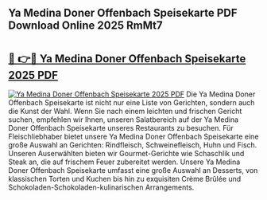 ## Ya Medina Doner Offenbach Speisekarte PDF Download Online 2025 RmMt7

# <h2><a href="http://gc8u5uu.nevu.top/?p=Ya+Medina+Doner+Offenbach+Speisekarte">🔗 👉🔴 Ya Medina Doner Offenbach Speisekarte 2025 PDF</a></h2>

[![Ya Medina Doner Offenbach Speisekarte 2025 PDF](https://i.imgur.com/dBaPXMq.png)](http://gc8u5uu.nevu.top/?p=Ya+Medina+Doner+Offenbach+Speisekarte)
Die Ya Medina Doner Offenbach Speisekarte ist nicht nur eine Liste von Gerichten, sondern auch die Kunst der Wahl. Wenn Sie nach einem leichten und frischen Gericht suchen, empfehlen wir Ihnen, unseren Salatbereich auf der Ya Medina Doner Offenbach Speisekarte unseres Restaurants zu besuchen. Für Fleischliebhaber bietet unsere Ya Medina Doner Offenbach Speisekarte eine große Auswahl an Gerichten: Rindfleisch, Schweinefleisch, Huhn und Fisch. Unseren Auserwählten bieten wir Gourmet-Gerichte wie Schaschlik und Steak an, die auf frischem Feuer zubereitet werden. Unsere Ya Medina Doner Offenbach Speisekarte umfasst eine große Auswahl an Desserts, von klassischen Torten und Kuchen bis hin zu exquisiten Crème Brûlée und Schokoladen-Schokoladen-kulinarischen Arrangements.
